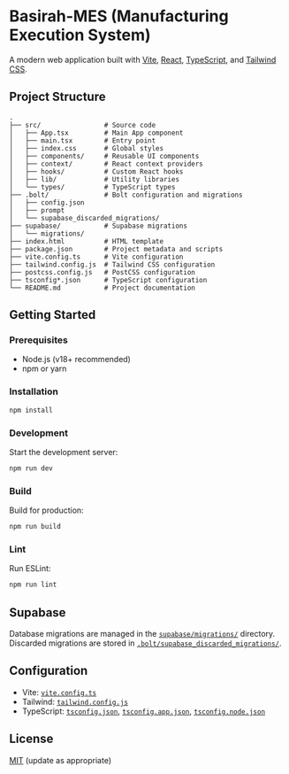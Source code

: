 # Basirah-MES (Manufacturing Execution System)

A modern web application built with [Vite](https://vitejs.dev/), [React](https://react.dev/), [TypeScript](https://www.typescriptlang.org/), and [Tailwind CSS](https://tailwindcss.com/).

## Project Structure

```
.
├── src/                # Source code
│   ├── App.tsx         # Main App component
│   ├── main.tsx        # Entry point
│   ├── index.css       # Global styles
│   ├── components/     # Reusable UI components
│   ├── context/        # React context providers
│   ├── hooks/          # Custom React hooks
│   ├── lib/            # Utility libraries
│   └── types/          # TypeScript types
├── .bolt/              # Bolt configuration and migrations
│   ├── config.json
│   ├── prompt
│   └── supabase_discarded_migrations/
├── supabase/           # Supabase migrations
│   └── migrations/
├── index.html          # HTML template
├── package.json        # Project metadata and scripts
├── vite.config.ts      # Vite configuration
├── tailwind.config.js  # Tailwind CSS configuration
├── postcss.config.js   # PostCSS configuration
├── tsconfig*.json      # TypeScript configuration
└── README.md           # Project documentation
```

## Getting Started

### Prerequisites

- Node.js (v18+ recommended)
- npm or yarn

### Installation

```sh
npm install
```

### Development

Start the development server:

```sh
npm run dev
```

### Build

Build for production:

```sh
npm run build
```

### Lint

Run ESLint:

```sh
npm run lint
```

## Supabase

Database migrations are managed in the [`supabase/migrations/`](supabase/migrations/) directory. Discarded migrations are stored in [`.bolt/supabase_discarded_migrations/`](.bolt/supabase_discarded_migrations/).

## Configuration

- Vite: [`vite.config.ts`](vite.config.ts)
- Tailwind: [`tailwind.config.js`](tailwind.config.js)
- TypeScript: [`tsconfig.json`](tsconfig.json), [`tsconfig.app.json`](tsconfig.app.json), [`tsconfig.node.json`](tsconfig.node.json)

## License

[MIT](LICENSE) (update as appropriate)
